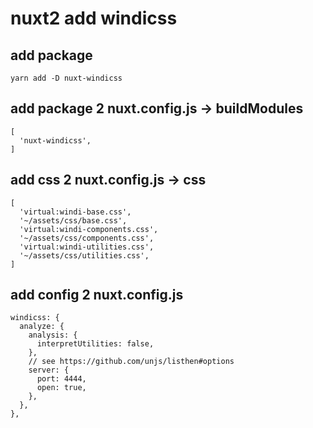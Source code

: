 # nuxt2 add windicss

## add package

```
yarn add -D nuxt-windicss
```

## add package 2 nuxt.config.js -> buildModules

```
[
  'nuxt-windicss',
]
```

## add css 2 nuxt.config.js -> css

```
[
  'virtual:windi-base.css',
  '~/assets/css/base.css',
  'virtual:windi-components.css',
  '~/assets/css/components.css',
  'virtual:windi-utilities.css',
  '~/assets/css/utilities.css',
]
```

## add config 2 nuxt.config.js

```
windicss: {
  analyze: {
    analysis: {
      interpretUtilities: false,
    },
    // see https://github.com/unjs/listhen#options
    server: {
      port: 4444,
      open: true,
    },
  },
},
```
